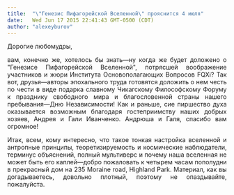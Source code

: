 ```yaml
---
title:  "\"Генезис Пифагорейской Вселенной\" прояснится 4 июля"
date:   Wed Jun 17 2015 22:41:43 GMT-0500 (CDT)
author: "alexeyburov"
---
```


<div align="justify">

Дорогие любомудры,

вам, конечно же, хотелось бы знать—ну когда же будет доложено о "Генезисе Пифагорейской Вселенной", потрясшей воображение участников и жюри Института Основополагающих Вопросов FQXi? Так вот, друзья—авторы эпохального труда готовятся доложить о нем честь по чести в виде подарка славному Чикагскому Философскому Форуму к празднику свободного мира и благословенной страны нашего пребывания—Дню Независимости! Как и раньше, сие пиршество духа оказывается возможным благодаря гостеприимству наших добрых хозяев, Андрея и Гали Иванченко. Андрюша и Галя, спасибо вам огромное!

Итак, всем, кому интересно, что такое тонкая настройка вселенной и антропные принципы, теоретизируемость и космические наблюдатели, терминус объяснений, полный мультиверс и почему наша вселенная не может быть его каплей—добро пожаловать к четырем часам пополудни в прекрасный дом на 235 Moraine road, Highland Park. Материал, как вы догадываетесь, довольно плотный, поэтому не опаздывайте, пожалуйста.

</div>